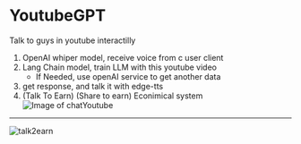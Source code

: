 # YoutubeGPT
Talk to guys in youtube interactilly


1. OpenAI whiper model, receive voice from c user client
2. Lang Chain model, train LLM with this youtube video
   * If Needed, use openAI service to get another data
3. get response, and talk it with edge-tts
4. (Talk To Earn) (Share to earn) Econimical system
![Image of chatYoutube](https://github.com/libaice/YoutubeGPT/assets/48044642/217d5c9b-3c03-438a-8248-0018b47f3672)

---

![talk2earn](https://github.com/libaice/YoutubeGPT/assets/48044642/1a645ce9-5634-4190-80a4-af3ab8cb8ca0)
